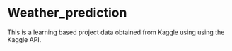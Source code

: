 # Weather_prediction
This is a learning based project data obtained from Kaggle using using the Kaggle API.
